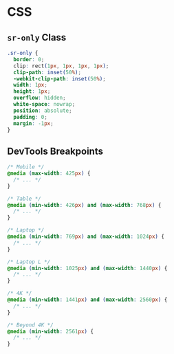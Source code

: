 # CSS

## <span id="sr-only">`sr-only` Class</span>

```css
.sr-only {
  border: 0;
  clip: rect(1px, 1px, 1px, 1px);
  clip-path: inset(50%);
  -webkit-clip-path: inset(50%);
  width: 1px;
  height: 1px;
  overflow: hidden;
  white-space: nowrap;
  position: absolute;
  padding: 0;
  margin: -1px;
}
```
## <span id="break-points">DevTools Breakpoints</span>

```css
/* Mobile */
@media (max-width: 425px) {
  /* ... */
}

/* Table */
@media (min-width: 426px) and (max-width: 768px) {
  /* ... */
}

/* Laptop */
@media (min-width: 769px) and (max-width: 1024px) {
  /* ... */
}

/* Laptop L */
@media (min-width: 1025px) and (max-width: 1440px) {
  /* ... */
}

/* 4K */
@media (min-width: 1441px) and (max-width: 2560px) {
  /* ... */
}

/* Beyond 4K */
@media (min-width: 2561px) {
  /* ... */
}
```
